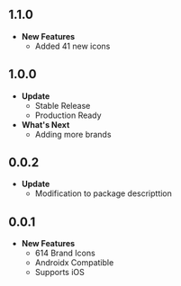 ## 1.1.0

- **New Features**
  - Added 41 new icons

## 1.0.0

- **Update**
  - Stable Release
  - Production Ready
- **What's Next**
  - Adding more brands

## 0.0.2

- **Update**
  - Modification to package descripttion

## 0.0.1

- **New Features**
  - 614 Brand Icons
  - Androidx Compatible
  - Supports iOS
